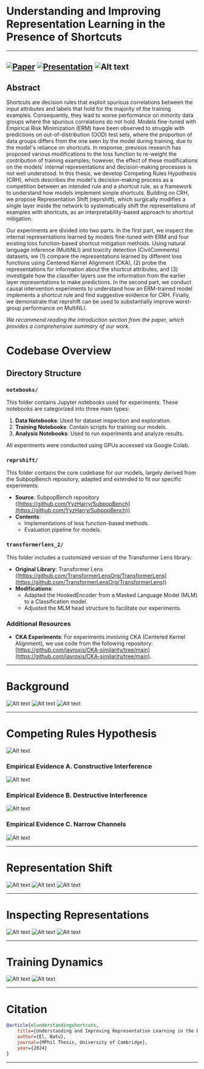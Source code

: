 
# Understanding and Improving Representation Learning in the Presence of Shortcuts
---
[![Paper](https://img.shields.io/badge/Paper-007ACC?style=for-the-badge&labelColor=007ACC)](https://github.com/batu-el/understanding-shortcuts/blob/main/paper.pdf)
[![Presentation](https://img.shields.io/badge/Presentation-007ACC?style=for-the-badge&labelColor=007ACC)](https://github.com/batu-el/understanding-shortcuts/blob/main/presentation.pdf)
![Alt text](assets/cover.png)
---
## Abstract 
Shortcuts are decision rules that exploit spurious correlations between the input attributes and labels that hold for the majority of the training examples. Consequently, they lead to worse performance on minority data groups where the spurious correlations do not hold. Models fine-tuned with Empirical Risk Minimization (ERM) have been observed to struggle with predictions on out-of-distribution (OOD) test sets, where the proportion of data groups differs from the one seen by the model during training, due to the model's reliance on shortcuts. In response, previous research has proposed various modifications to the loss function to re-weight the contribution of training examples; however, the effect of these modifications on the models' internal representations and decision-making processes is not well understood. In this thesis, we develop Competing Rules Hypothesis (CRH), which describes the model's decision-making process as a competition between an intended rule and a shortcut rule, as a framework to understand how models implement simple shortcuts. Building on CRH, we propose Representation Shift (reprshift), which surgically modifies a single layer inside the network to systematically shift the representations of examples with shortcuts, as an interpretability-based approach to shortcut mitigation. 

Our experiments are divided into two parts. In the first part, we inspect the internal representations learned by models fine-tuned with ERM and four existing loss function-based shortcut mitigation methods. Using natural language inference (MultiNLI) and toxicity detection (CivilComments) datasets, we (1) compare the representations learned by different loss functions using Centered Kernel Alignment (CKA), (2) probe the representations for information about the shortcut attributes, and (3) investigate how the classifier layers use the information from the earlier layer representations to make predictions. In the second part, we conduct causal intervention experiments to understand how an ERM-trained model implements a shortcut rule and find suggestive evidence for CRH. Finally, we demonstrate that reprshift can be used to substantially improve worst-group performance on MultiNLI.

*We recommend reading the introduction section from the paper, which provides a comprehensive summary of our work.*

# Codebase Overview

## Directory Structure

### `notebooks/`

This folder contains Jupyter notebooks used for experiments. These notebooks are categorized into three main types:

1. **Data Notebooks**: Used for dataset inspection and exploration.
2. **Training Notebooks**: Contain scripts for training our models.
3. **Analysis Notebooks**: Used to run experiments and analyze results.

All experiments were conducted using GPUs accessed via Google Colab.

### `reprshift/`

This folder contains the core codebase for our models, largely derived from the SubpopBench repository, adapted and extended to fit our specific experiments:

- **Source**: SubpopBench repository ([https://github.com/YyzHarry/SubpopBench](https://github.com/YyzHarry/SubpopBench))
- **Contents**:
  - Implementations of loss function-based methods.
  - Evaluation pipeline for models.

### `transformerlens_2/`

This folder includes a customized version of the Transformer Lens library:

- **Original Library**: Transformer Lens ([https://github.com/TransformerLensOrg/TransformerLens](https://github.com/TransformerLensOrg/TransformerLens))
- **Modifications**:
  - Adapted the HookedEncoder from a Masked Language Model (MLM) to a Classification model.
  - Adjusted the MLM head structure to facilitate our experiments.

### Additional Resources

- **CKA Experiments**: For experiments involving CKA (Centered Kernel Alignment), we use code from the following repository: [https://github.com/jayroxis/CKA-similarity/tree/main](https://github.com/jayroxis/CKA-similarity/tree/main).

---

# Background
![Alt text](assets/background/distribution-shifts.png)
![Alt text](assets/background/loss-function-based-approaches.png)
![Alt text](assets/background/new-perspective.png)

---

# Competing Rules Hypothesis
![Alt text](assets/crh/hypothesis.png)
### Empirical Evidence A. Constructive Interference
![Alt text](assets/crh/constructive-int.png)
### Empirical Evidence B. Destructive Interference
![Alt text](assets/crh/destructive-int.png)
### Empirical Evidence C. Narrow Channels
![Alt text](assets/crh/narrow-channels.png)

---

# Representation Shift
![Alt text](assets/reprshift/model-algebra.png)
![Alt text](assets/reprshift/model-edit.png)
![Alt text](assets/reprshift/results.png)

---

# Inspecting Representations
![Alt text](assets/inspecting-representations/representation-similarity.png)
![Alt text](assets/inspecting-representations/probes.png)
![Alt text](assets/inspecting-representations/logit-lens.png)

---

# Training Dynamics
![Alt text](assets/apdx-training-dynamics/training-dynamics-mnli.png)
![Alt text](assets/apdx-training-dynamics/training-dynamics-cc.png)

---

# Citation

```bibtex
@article{elunderstandingshortcuts,
    title={Understanding and Improving Representation Learning in the Presence of Shortcuts},
    author={El, Batu},
    journal={MPhil Thesis, University of Cambridge},
    year={2024}
}
```
---
